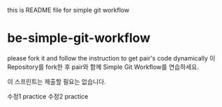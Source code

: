 this is README file for simple git workflow
# be-simple-git-workflow

please fork it and follow the instruction to get pair's code dynamically
이 Repository를 fork한 후 pair와 함께 Simple Git Workflow를 연습하세요.

이 스프린트는 제출할 필요는 없습니다.

수정1 practice
수정2 practice

